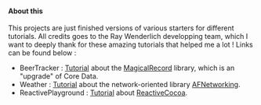 #### About this

This projects are just finished versions of various starters for different tutorials. All credits goes to the Ray Wenderlich developping team, which I want to deeply thank for these amazing tutorials that helped me a lot ! Links can be found below :

- BeerTracker : [Tutorial](http://www.raywenderlich.com/56879/magicalrecord-tutorial-ios) about the [MagicalRecord](https://github.com/magicalpanda/MagicalRecord) library, which is an "upgrade" of Core Data.
- Weather : [Tutorial](http://www.raywenderlich.com/59255/afnetworking-2-0-tutorial) about the network-oriented library [AFNetworking](https://github.com/AFNetworking/AFNetworking).
- ReactivePlayground : [Tutorial](http://www.raywenderlich.com/62699/reactivecocoa-tutorial-pt1) about [ReactiveCocoa]().
